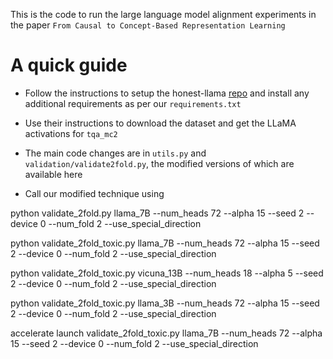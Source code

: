 This is the code to run the large language model alignment experiments in the paper ```From Causal to Concept-Based Representation Learning```

# A quick guide

- Follow the instructions to setup the honest-llama [repo](https://github.com/likenneth/honest_llama) and install any additional requirements as per our ```requirements.txt```

- Use their instructions to download the dataset and get the LLaMA activations for ```tqa_mc2```

- The main code changes are in ```utils.py``` and ```validation/validate2fold.py```, the modified versions of which are available here

- Call our modified technique using

python validate_2fold.py llama_7B --num_heads 72 --alpha 15 --seed 2 --device 0 --num_fold 2 --use_special_direction

python validate_2fold_toxic.py llama_7B --num_heads 72 --alpha 15 --seed 2 --device 0 --num_fold 2 --use_special_direction

python validate_2fold_toxic.py vicuna_13B --num_heads 18 --alpha 5 --seed 2 --device 0 --num_fold 2 --use_special_direction

python validate_2fold_toxic.py llama_3B --num_heads 72 --alpha 15 --seed 2 --device 0 --num_fold 2 --use_special_direction

accelerate launch validate_2fold_toxic.py llama_7B --num_heads 72 --alpha 15 --seed 2 --device 0 --num_fold 2 --use_special_direction

